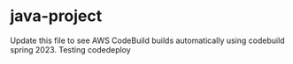 # java-project
Update this file to see AWS CodeBuild builds automatically using codebuild spring 2023. Testing codedeploy

